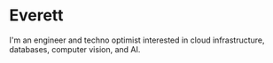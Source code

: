 # Everett

I'm an engineer and techno optimist interested in cloud infrastructure, databases, computer vision, and AI.
